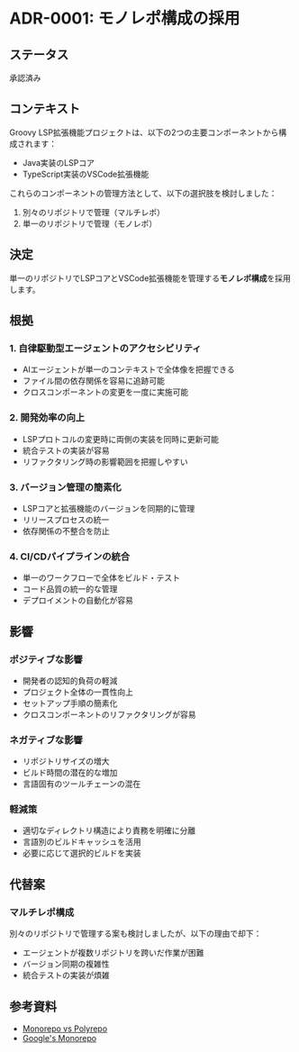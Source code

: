# ADR-0001: モノレポ構成の採用

## ステータス

承認済み

## コンテキスト

Groovy LSP拡張機能プロジェクトは、以下の2つの主要コンポーネントから構成されます：
- Java実装のLSPコア
- TypeScript実装のVSCode拡張機能

これらのコンポーネントの管理方法として、以下の選択肢を検討しました：
1. 別々のリポジトリで管理（マルチレポ）
2. 単一のリポジトリで管理（モノレポ）

## 決定

単一のリポジトリでLSPコアとVSCode拡張機能を管理する**モノレポ構成**を採用します。

## 根拠

### 1. 自律駆動型エージェントのアクセシビリティ
- AIエージェントが単一のコンテキストで全体像を把握できる
- ファイル間の依存関係を容易に追跡可能
- クロスコンポーネントの変更を一度に実施可能

### 2. 開発効率の向上
- LSPプロトコルの変更時に両側の実装を同時に更新可能
- 統合テストの実装が容易
- リファクタリング時の影響範囲を把握しやすい

### 3. バージョン管理の簡素化
- LSPコアと拡張機能のバージョンを同期的に管理
- リリースプロセスの統一
- 依存関係の不整合を防止

### 4. CI/CDパイプラインの統合
- 単一のワークフローで全体をビルド・テスト
- コード品質の統一的な管理
- デプロイメントの自動化が容易

## 影響

### ポジティブな影響
- 開発者の認知的負荷の軽減
- プロジェクト全体の一貫性向上
- セットアップ手順の簡素化
- クロスコンポーネントのリファクタリングが容易

### ネガティブな影響
- リポジトリサイズの増大
- ビルド時間の潜在的な増加
- 言語固有のツールチェーンの混在

### 軽減策
- 適切なディレクトリ構造により責務を明確に分離
- 言語別のビルドキャッシュを活用
- 必要に応じて選択的ビルドを実装

## 代替案

### マルチレポ構成
別々のリポジトリで管理する案も検討しましたが、以下の理由で却下：
- エージェントが複数リポジトリを跨いだ作業が困難
- バージョン同期の複雑性
- 統合テストの実装が煩雑

## 参考資料

- [Monorepo vs Polyrepo](https://monorepo.tools/)
- [Google's Monorepo](https://cacm.acm.org/magazines/2016/7/204032-why-google-stores-billions-of-lines-of-code-in-a-single-repository/fulltext)